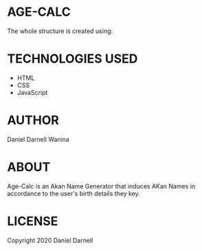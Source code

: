 # AGE-CALC
The whole structure is created using:

# TECHNOLOGIES USED
- HTML
- CSS
- JavaScript

# AUTHOR
Daniel Darnell Wanina

# ABOUT
Age-Calc is an Akan Name Generator that induces AKan Names in accordance to the user's birth details they key.

# LICENSE
Copyright 2020 Daniel Darnell
